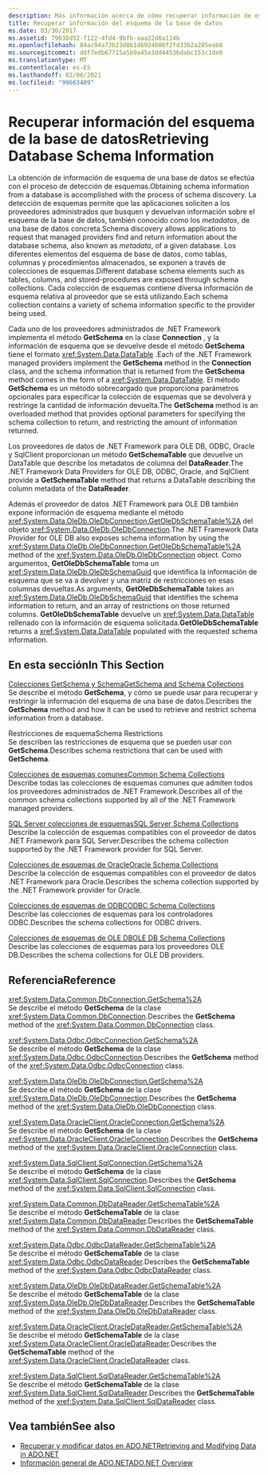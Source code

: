 ```yaml
---
description: Más información acerca de cómo recuperar información de esquema de base de datos
title: Recuperar información del esquema de la base de datos
ms.date: 03/30/2017
ms.assetid: 79038d52-f122-4fd4-9bfb-aaa22d6a114b
ms.openlocfilehash: 84ac94a72b23d0b1d6924600f2fd33b2a285eab8
ms.sourcegitcommit: ddf7edb67715a5b9a45e3dd44536dabc153c1de0
ms.translationtype: MT
ms.contentlocale: es-ES
ms.lasthandoff: 02/06/2021
ms.locfileid: "99663409"
---
```

# <a name="retrieving-database-schema-information"></a><span data-ttu-id="07a45-103">Recuperar información del esquema de la base de datos</span><span class="sxs-lookup"><span data-stu-id="07a45-103">Retrieving Database Schema Information</span></span>

<span data-ttu-id="07a45-104">La obtención de información de esquema de una base de datos se efectúa con el proceso de detección de esquemas.</span><span class="sxs-lookup"><span data-stu-id="07a45-104">Obtaining schema information from a database is accomplished with the process of schema discovery.</span></span> <span data-ttu-id="07a45-105">La detección de esquemas permite que las aplicaciones soliciten a los proveedores administrados que busquen y devuelvan información sobre el esquema de la base de datos, también conocido como los *metadatos*, de una base de datos concreta.</span><span class="sxs-lookup"><span data-stu-id="07a45-105">Schema discovery allows applications to request that managed providers find and return information about the database schema, also known as *metadata*, of a given database.</span></span> <span data-ttu-id="07a45-106">Los diferentes elementos del esquema de base de datos, como tablas, columnas y procedimientos almacenados, se exponen a través de colecciones de esquemas.</span><span class="sxs-lookup"><span data-stu-id="07a45-106">Different database schema elements such as tables, columns, and stored-procedures are exposed through schema collections.</span></span> <span data-ttu-id="07a45-107">Cada colección de esquemas contiene diversa información de esquema relativa al proveedor que se está utilizando.</span><span class="sxs-lookup"><span data-stu-id="07a45-107">Each schema collection contains a variety of schema information specific to the provider being used.</span></span>  
  
 <span data-ttu-id="07a45-108">Cada uno de los proveedores administrados de .NET Framework implementa el método **GetSchema** en la clase **Connection** , y la información de esquema que se devuelve desde el método **GetSchema** tiene el formato <xref:System.Data.DataTable> .</span><span class="sxs-lookup"><span data-stu-id="07a45-108">Each of the .NET Framework managed providers implement the **GetSchema** method in the **Connection** class, and the schema information that is returned from the **GetSchema** method comes in the form of a <xref:System.Data.DataTable>.</span></span> <span data-ttu-id="07a45-109">El método **GetSchema** es un método sobrecargado que proporciona parámetros opcionales para especificar la colección de esquemas que se devolverá y restringe la cantidad de información devuelta.</span><span class="sxs-lookup"><span data-stu-id="07a45-109">The **GetSchema** method is an overloaded method that provides optional parameters for specifying the schema collection to return, and restricting the amount of information returned.</span></span>  
  
 <span data-ttu-id="07a45-110">Los proveedores de datos de .NET Framework para OLE DB, ODBC, Oracle y SqlClient proporcionan un método **GetSchemaTable** que devuelve un DataTable que describe los metadatos de columna del **DataReader**.</span><span class="sxs-lookup"><span data-stu-id="07a45-110">The .NET Framework Data Providers for OLE DB, ODBC, Oracle, and SqlClient provide a **GetSchemaTable** method that returns a DataTable describing the column metadata of the **DataReader**.</span></span>  
  
 <span data-ttu-id="07a45-111">Además el proveedor de datos .NET Framework para OLE DB también expone información de esquema mediante el método <xref:System.Data.OleDb.OleDbConnection.GetOleDbSchemaTable%2A> del objeto <xref:System.Data.OleDb.OleDbConnection>.</span><span class="sxs-lookup"><span data-stu-id="07a45-111">The .NET Framework Data Provider for OLE DB also exposes schema information by using the <xref:System.Data.OleDb.OleDbConnection.GetOleDbSchemaTable%2A> method of the <xref:System.Data.OleDb.OleDbConnection> object.</span></span> <span data-ttu-id="07a45-112">Como argumentos, **GetOleDbSchemaTable** toma un <xref:System.Data.OleDb.OleDbSchemaGuid> que identifica la información de esquema que se va a devolver y una matriz de restricciones en esas columnas devueltas.</span><span class="sxs-lookup"><span data-stu-id="07a45-112">As arguments, **GetOleDbSchemaTable** takes an <xref:System.Data.OleDb.OleDbSchemaGuid> that identifies the schema information to return, and an array of restrictions on those returned columns.</span></span> <span data-ttu-id="07a45-113">**GetOleDbSchemaTable** devuelve un <xref:System.Data.DataTable> rellenado con la información de esquema solicitada.</span><span class="sxs-lookup"><span data-stu-id="07a45-113">**GetOleDbSchemaTable** returns a <xref:System.Data.DataTable> populated with the requested schema information.</span></span>  
  
## <a name="in-this-section"></a><span data-ttu-id="07a45-114">En esta sección</span><span class="sxs-lookup"><span data-stu-id="07a45-114">In This Section</span></span>  

 [<span data-ttu-id="07a45-115">Colecciones GetSchema y Schema</span><span class="sxs-lookup"><span data-stu-id="07a45-115">GetSchema and Schema Collections</span></span>](getschema-and-schema-collections.md)  
 <span data-ttu-id="07a45-116">Se describe el método **GetSchema**, y cómo se puede usar para recuperar y restringir la información del esquema de una base de datos.</span><span class="sxs-lookup"><span data-stu-id="07a45-116">Describes the **GetSchema** method and how it can be used to retrieve and restrict schema information from a database.</span></span>  
  
 <span data-ttu-id="07a45-117">Restricciones de esquema</span><span class="sxs-lookup"><span data-stu-id="07a45-117">Schema Restrictions</span></span>  
 <span data-ttu-id="07a45-118">Se describen las restricciones de esquema que se pueden usar con **GetSchema**.</span><span class="sxs-lookup"><span data-stu-id="07a45-118">Describes schema restrictions that can be used with **GetSchema**.</span></span>  
  
 [<span data-ttu-id="07a45-119">Colecciones de esquemas comunes</span><span class="sxs-lookup"><span data-stu-id="07a45-119">Common Schema Collections</span></span>](common-schema-collections.md)  
 <span data-ttu-id="07a45-120">Describe todas las colecciones de esquemas comunes que admiten todos los proveedores administrados de .NET Framework.</span><span class="sxs-lookup"><span data-stu-id="07a45-120">Describes all of the common schema collections supported by all of the .NET Framework managed providers.</span></span>  
  
 [<span data-ttu-id="07a45-121">SQL Server colecciones de esquemas</span><span class="sxs-lookup"><span data-stu-id="07a45-121">SQL Server Schema Collections</span></span>](sql-server-schema-collections.md)  
 <span data-ttu-id="07a45-122">Describe la colección de esquemas compatibles con el proveedor de datos .NET Framework para SQL Server.</span><span class="sxs-lookup"><span data-stu-id="07a45-122">Describes the schema collection supported by the .NET Framework provider for SQL Server.</span></span>  
  
 [<span data-ttu-id="07a45-123">Colecciones de esquemas de Oracle</span><span class="sxs-lookup"><span data-stu-id="07a45-123">Oracle Schema Collections</span></span>](oracle-schema-collections.md)  
 <span data-ttu-id="07a45-124">Describe la colección de esquemas compatibles con el proveedor de datos .NET Framework para Oracle.</span><span class="sxs-lookup"><span data-stu-id="07a45-124">Describes the schema collection supported by the .NET Framework provider for Oracle.</span></span>  
  
 [<span data-ttu-id="07a45-125">Colecciones de esquemas de ODBC</span><span class="sxs-lookup"><span data-stu-id="07a45-125">ODBC Schema Collections</span></span>](odbc-schema-collections.md)  
 <span data-ttu-id="07a45-126">Describe las colecciones de esquemas para los controladores ODBC.</span><span class="sxs-lookup"><span data-stu-id="07a45-126">Describes the schema collections for ODBC drivers.</span></span>  
  
 [<span data-ttu-id="07a45-127">Colecciones de esquemas de OLE DB</span><span class="sxs-lookup"><span data-stu-id="07a45-127">OLE DB Schema Collections</span></span>](ole-db-schema-collections.md)  
 <span data-ttu-id="07a45-128">Describe las colecciones de esquemas para los proveedores OLE DB.</span><span class="sxs-lookup"><span data-stu-id="07a45-128">Describes the schema collections for OLE DB providers.</span></span>  
  
## <a name="reference"></a><span data-ttu-id="07a45-129">Referencia</span><span class="sxs-lookup"><span data-stu-id="07a45-129">Reference</span></span>  

 <xref:System.Data.Common.DbConnection.GetSchema%2A>  
 <span data-ttu-id="07a45-130">Se describe el método **GetSchema** de la clase <xref:System.Data.Common.DbConnection>.</span><span class="sxs-lookup"><span data-stu-id="07a45-130">Describes the **GetSchema** method of the <xref:System.Data.Common.DbConnection> class.</span></span>  
  
 <xref:System.Data.Odbc.OdbcConnection.GetSchema%2A>  
 <span data-ttu-id="07a45-131">Se describe el método **GetSchema** de la clase <xref:System.Data.Odbc.OdbcConnection>.</span><span class="sxs-lookup"><span data-stu-id="07a45-131">Describes the **GetSchema** method of the <xref:System.Data.Odbc.OdbcConnection> class.</span></span>  
  
 <xref:System.Data.OleDb.OleDbConnection.GetSchema%2A>  
 <span data-ttu-id="07a45-132">Se describe el método **GetSchema** de la clase <xref:System.Data.OleDb.OleDbConnection>.</span><span class="sxs-lookup"><span data-stu-id="07a45-132">Describes the **GetSchema** method of the <xref:System.Data.OleDb.OleDbConnection> class.</span></span>  
  
 <xref:System.Data.OracleClient.OracleConnection.GetSchema%2A>  
 <span data-ttu-id="07a45-133">Se describe el método **GetSchema** de la clase <xref:System.Data.OracleClient.OracleConnection>.</span><span class="sxs-lookup"><span data-stu-id="07a45-133">Describes the **GetSchema** method of the <xref:System.Data.OracleClient.OracleConnection> class.</span></span>  
  
 <xref:System.Data.SqlClient.SqlConnection.GetSchema%2A>  
 <span data-ttu-id="07a45-134">Se describe el método **GetSchema** de la clase <xref:System.Data.SqlClient.SqlConnection>.</span><span class="sxs-lookup"><span data-stu-id="07a45-134">Describes the **GetSchema** method of the <xref:System.Data.SqlClient.SqlConnection> class.</span></span>  
  
 <xref:System.Data.Common.DbDataReader.GetSchemaTable%2A>  
 <span data-ttu-id="07a45-135">Se describe el método **GetSchemaTable** de la clase <xref:System.Data.Common.DbDataReader>.</span><span class="sxs-lookup"><span data-stu-id="07a45-135">Describes the **GetSchemaTable** method of the <xref:System.Data.Common.DbDataReader> class.</span></span>  
  
 <xref:System.Data.Odbc.OdbcDataReader.GetSchemaTable%2A>  
 <span data-ttu-id="07a45-136">Se describe el método **GetSchemaTable** de la clase <xref:System.Data.Odbc.OdbcDataReader>.</span><span class="sxs-lookup"><span data-stu-id="07a45-136">Describes the **GetSchemaTable** method of the <xref:System.Data.Odbc.OdbcDataReader> class.</span></span>  
  
 <xref:System.Data.OleDb.OleDbDataReader.GetSchemaTable%2A>  
 <span data-ttu-id="07a45-137">Se describe el método **GetSchemaTable** de la clase <xref:System.Data.OleDb.OleDbDataReader>.</span><span class="sxs-lookup"><span data-stu-id="07a45-137">Describes the **GetSchemaTable** method of the <xref:System.Data.OleDb.OleDbDataReader> class.</span></span>  
  
 <xref:System.Data.OracleClient.OracleDataReader.GetSchemaTable%2A>  
 <span data-ttu-id="07a45-138">Se describe el método **GetSchemaTable** de la clase <xref:System.Data.OracleClient.OracleDataReader>.</span><span class="sxs-lookup"><span data-stu-id="07a45-138">Describes the **GetSchemaTable** method of the <xref:System.Data.OracleClient.OracleDataReader> class.</span></span>  
  
 <xref:System.Data.SqlClient.SqlDataReader.GetSchemaTable%2A>  
 <span data-ttu-id="07a45-139">Se describe el método **GetSchemaTable** de la clase <xref:System.Data.SqlClient.SqlDataReader>.</span><span class="sxs-lookup"><span data-stu-id="07a45-139">Describes the **GetSchemaTable** method of the <xref:System.Data.SqlClient.SqlDataReader> class.</span></span>  
  
## <a name="see-also"></a><span data-ttu-id="07a45-140">Vea también</span><span class="sxs-lookup"><span data-stu-id="07a45-140">See also</span></span>

- [<span data-ttu-id="07a45-141">Recuperar y modificar datos en ADO.NET</span><span class="sxs-lookup"><span data-stu-id="07a45-141">Retrieving and Modifying Data in ADO.NET</span></span>](retrieving-and-modifying-data.md)
- [<span data-ttu-id="07a45-142">Información general de ADO.NET</span><span class="sxs-lookup"><span data-stu-id="07a45-142">ADO.NET Overview</span></span>](ado-net-overview.md)
